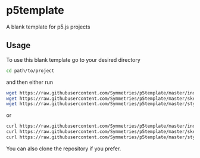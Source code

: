 # p5template
A blank template for p5.js projects

## Usage
To use this blank template go to your desired directory
```bash
cd path/to/project
```
and then either run
```bash
wget https://raw.githubusercontent.com/Symmetries/p5template/master/index.html
wget https://raw.githubusercontent.com/Symmetries/p5template/master/sketch.js
wget https://raw.githubusercontent.com/Symmetries/p5template/master/style.css
```
or
```bash
curl https://raw.githubusercontent.com/Symmetries/p5template/master/index.html --output index.html
curl https://raw.githubusercontent.com/Symmetries/p5template/master/sketch.js --output sketch.js
curl https://raw.githubusercontent.com/Symmetries/p5template/master/style.css --output style.css
```

You can also clone the repository if you prefer.
